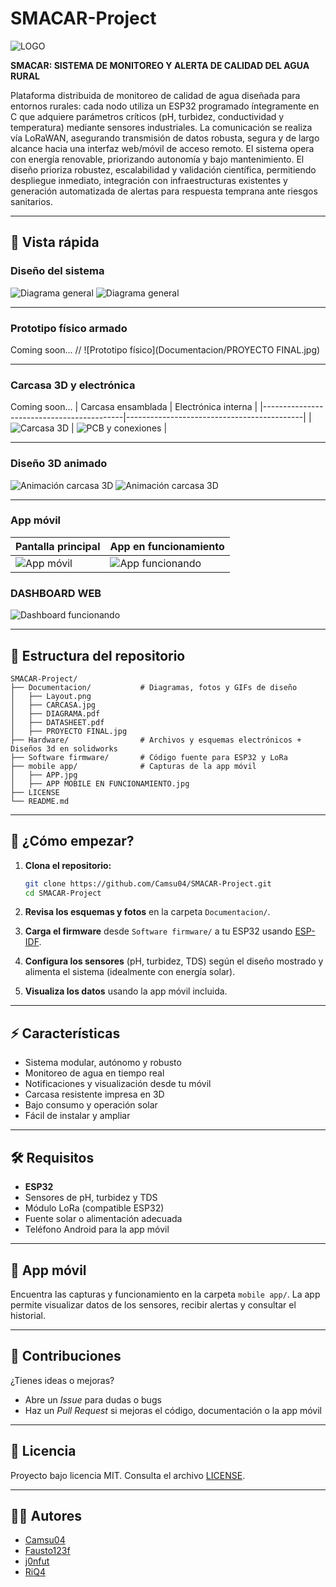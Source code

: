 
# SMACAR-Project 
![LOGO](Documentacion/logo.png)

**SMACAR: SISTEMA DE MONITOREO Y ALERTA DE CALIDAD DEL AGUA RURAL**

Plataforma distribuida de monitoreo de calidad de agua diseñada para entornos rurales: cada nodo utiliza un ESP32 programado íntegramente en C que adquiere parámetros críticos (pH, turbidez, conductividad y temperatura) mediante sensores industriales. La comunicación se realiza vía LoRaWAN, asegurando transmisión de datos robusta, segura y de largo alcance hacia una interfaz web/móvil de acceso remoto. El sistema opera con energía renovable, priorizando autonomía y bajo mantenimiento. El diseño prioriza robustez, escalabilidad y validación científica, permitiendo despliegue inmediato, integración con infraestructuras existentes y generación automatizada de alertas para respuesta temprana ante riesgos sanitarios.

---

## 🌟 Vista rápida

### Diseño del sistema

![Diagrama general](Hardware/Electronic/SMACAR%20MAIN%20BOARD/Diagrama.png)
![Diagrama general](Hardware/Electronic/SMACAR%20RECEIVER%20BOARD/Diagrama.png)


---

### Prototipo físico armado

Coming soon...
// ![Prototipo físico](Documentacion/PROYECTO FINAL.jpg)

---

### Carcasa 3D y electrónica
Coming soon...
| Carcasa ensamblada                       | Electrónica interna                        |
|-------------------------------------------|--------------------------------------------|
| ![Carcasa 3D](Documentacion/CARCASA.jpg) | ![PCB y conexiones](Documentacion/ELECTRONICA.jpg) |

---

### Diseño 3D animado

![Animación carcasa 3D](Hardware/3D%20Design/Carcasa%20LoRaWAN/ensamble%20gif.gif)
![Animación carcasa 3D](Hardware/3D%20Design/Carcasa%20placa%20Trasmisora/ensamblaje%20gif.gif)

---

### App móvil

| Pantalla principal | App en funcionamiento |
|--------------------|----------------------|
| ![App móvil](Software/mobile%20app/APP_fuera.jpg) | ![App funcionando](Software/mobile%20app/APP_MOBILE_EN_FUNCIONAMIENTO.jpg) |

### DASHBOARD WEB

![Dashboard funcionando](Software/dashboard/DASHBOARD%20BLYNK%202.png)


---

## 📁 Estructura del repositorio

```
SMACAR-Project/
├── Documentacion/           # Diagramas, fotos y GIFs de diseño
│   ├── Layout.png
│   ├── CARCASA.jpg
│   ├── DIAGRAMA.pdf
│   ├── DATASHEET.pdf
│   ├── PROYECTO FINAL.jpg
├── Hardware/                # Archivos y esquemas electrónicos + Diseños 3d en solidworks
├── Software firmware/       # Código fuente para ESP32 y LoRa
├── mobile app/              # Capturas de la app móvil
│   ├── APP.jpg
│   ├── APP MOBILE EN FUNCIONAMIENTO.jpg
├── LICENSE
└── README.md
```

---

## 🚀 ¿Cómo empezar?

1. **Clona el repositorio:**
    ```bash
    git clone https://github.com/Camsu04/SMACAR-Project.git
    cd SMACAR-Project
    ```

2. **Revisa los esquemas y fotos** en la carpeta `Documentacion/`.

3. **Carga el firmware** desde `Software firmware/` a tu ESP32 usando [ESP-IDF](https://docs.espressif.com/projects/esp-idf/en/latest/esp32/get-started/index.html).

4. **Configura los sensores** (pH, turbidez, TDS) según el diseño mostrado y alimenta el sistema (idealmente con energía solar).

5. **Visualiza los datos** usando la app móvil incluida.

---

## ⚡ Características

- Sistema modular, autónomo y robusto
- Monitoreo de agua en tiempo real
- Notificaciones y visualización desde tu móvil
- Carcasa resistente impresa en 3D
- Bajo consumo y operación solar
- Fácil de instalar y ampliar

---

## 🛠️ Requisitos

- **ESP32**
- Sensores de pH, turbidez y TDS
- Módulo LoRa (compatible ESP32)
- Fuente solar o alimentación adecuada
- Teléfono Android para la app móvil

---

## 📲 App móvil

Encuentra las capturas y funcionamiento en la carpeta `mobile app/`.
La app permite visualizar datos de los sensores, recibir alertas y consultar el historial.

---

## 🤝 Contribuciones

¿Tienes ideas o mejoras?
- Abre un *Issue* para dudas o bugs
- Haz un *Pull Request* si mejoras el código, documentación o la app móvil

---

## 📄 Licencia

Proyecto bajo licencia MIT.
Consulta el archivo [LICENSE](LICENSE).

---

## 👨‍💻 Autores

- [Camsu04](https://github.com/Camsu04)
- [Fausto123f](https://github.com/Fausto123f)
- [j0nfut](https://github.com/j0nfut)
- [RiQ4](https://github.com/RiQ4)
